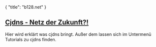{
  "title": "b128.net"
}
#####

## [Cjdns - Netz der Zukunft?!](<%= page.getUrl("page:/cjdns") %>)
Hier wird erklärt was cjdns bringt. Außer dem lassen sich im Untermenü Tutorials zu cjdns finden.

